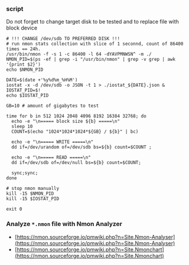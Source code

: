 ### script
Do not forget to change target disk to be tested and to replace file with block device

```
# !!! CHANGE /dev/sdb TO PREFERRED DISK !!!
# run nmon stats collection with slice of 1 seconnd, count of 86400 times == 24h.
/usr/bin/nmon -f -s 1 -c 86400 -l 64 -dYAVPMNWSN^ -m ./
NMON_PID=$(ps -ef | grep -i "/usr/bin/nmon" | grep -v grep | awk '{print $2}')
echo $NMON_PID

DATE=$(date +'%y%d%m_%H%M')
iostat -x -d /dev/sdb -o JSON -t 1 > ./iostat_${DATE}.json & IOSTAT_PID=$!
echo $IOSTAT_PID

GB=10 # amount of gigabytes to test

time for b in 512 1024 2048 4096 8192 16384 32768; do
  echo -e "\n===== block size ${b} =====\n"
  sleep 10
  COUNT=$(echo "1024*1024*1024*${GB} / ${b}" | bc)

  echo -e "\n===== WRITE =====\n"
  dd if=/dev/urandom of=/dev/sdb bs=${b} count=$COUNT ;
  
  echo -e "\n===== READ =====\n"
  dd if=/dev/sdb of=/dev/null bs=${b} count=$COUNT;

  sync;sync;
done

# stop nmon manually
kill -15 $NMON_PID
kill -15 $IOSTAT_PID

exit 0
```

### Analyze `*.nmon` file with Nmon Analyzer
 - [https://nmon.sourceforge.io/pmwiki.php?n=Site.Nmon-Analyser](https://nmon.sourceforge.io/pmwiki.php?n=Site.Nmon-Analyser)
 - [https://nmon.sourceforge.io/pmwiki.php?n=Site.Nmonchart](https://nmon.sourceforge.io/pmwiki.php?n=Site.Nmonchart)
